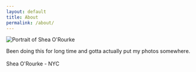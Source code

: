 ```yaml
---
layout: default
title: About
permalink: /about/
---
```


<div class="container mt-6">
  <div class="row justify-content-center">
    <div class="col-md-6 col-lg-4">
      <img src="https://media.sheaorourke.com/about/portrait_large.webp" alt="Portrait of Shea O'Rourke" class="img-fluid" style="aspect-ratio: 2 / 3; object-fit: cover;" />
    </div>
    <div class="col-md-6 col-lg-5">
      <p>Been doing this for long time and gotta actually put my photos somewhere.
      <br>
      <br>
      Shea O'Rourke - NYC
      </p>
    </div>
  </div>
</div>